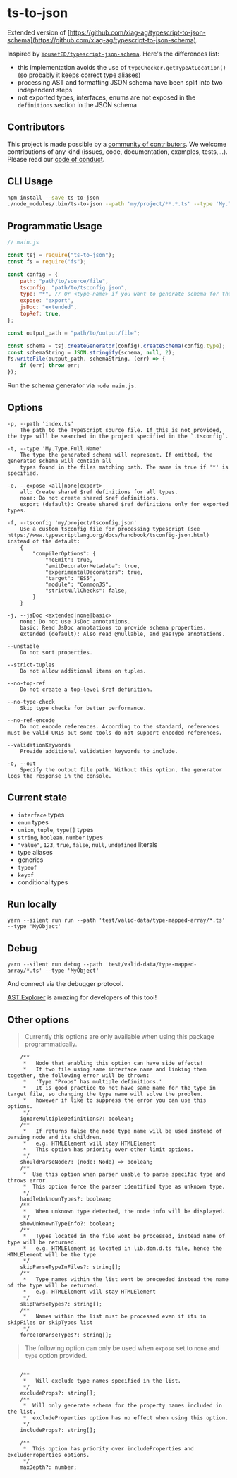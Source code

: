 # ts-to-json

Extended version of [https://github.com/xiag-ag/typescript-to-json-schema](https://github.com/xiag-ag/typescript-to-json-schema).

Inspired by [`YousefED/typescript-json-schema`](https://github.com/YousefED/typescript-json-schema). Here's the differences list:

-   this implementation avoids the use of `typeChecker.getTypeAtLocation()` (so probably it keeps correct type aliases)
-   processing AST and formatting JSON schema have been split into two independent steps
-   not exported types, interfaces, enums are not exposed in the `definitions` section in the JSON schema

## Contributors

This project is made possible by a [community of contributors](https://github.com/vega/ts-json-schema-generator/graphs/contributors). We welcome contributions of any kind (issues, code, documentation, examples, tests,...). Please read our [code of conduct](https://github.com/vega/vega/blob/master/CODE_OF_CONDUCT.md).

## CLI Usage

```bash
npm install --save ts-to-json
./node_modules/.bin/ts-to-json --path 'my/project/**.*.ts' --type 'My.Type.Full.Name'
```

## Programmatic Usage

```js
// main.js

const tsj = require("ts-to-json");
const fs = require("fs");

const config = {
    path: "path/to/source/file",
    tsconfig: "path/to/tsconfig.json",
    type: "*", // Or <type-name> if you want to generate schema for that one type only
    expose: "export",
    jsDoc: "extended",
    topRef: true,
};

const output_path = "path/to/output/file";

const schema = tsj.createGenerator(config).createSchema(config.type);
const schemaString = JSON.stringify(schema, null, 2);
fs.writeFile(output_path, schemaString, (err) => {
    if (err) throw err;
});
```

Run the schema generator via `node main.js`.

## Options

```
-p, --path 'index.ts'
    The path to the TypeScript source file. If this is not provided, the type will be searched in the project specified in the `.tsconfig`.

-t, --type 'My.Type.Full.Name'
    The type the generated schema will represent. If omitted, the generated schema will contain all
    types found in the files matching path. The same is true if '*' is specified.

-e, --expose <all|none|export>
    all: Create shared $ref definitions for all types.
    none: Do not create shared $ref definitions.
    export (default): Create shared $ref definitions only for exported types.

-f, --tsconfig 'my/project/tsconfig.json'
    Use a custom tsconfig file for processing typescript (see https://www.typescriptlang.org/docs/handbook/tsconfig-json.html) instead of the default:
    {
        "compilerOptions": {
            "noEmit": true,
            "emitDecoratorMetadata": true,
            "experimentalDecorators": true,
            "target": "ES5",
            "module": "CommonJS",
            "strictNullChecks": false,
        }
    }

-j, --jsDoc <extended|none|basic>
    none: Do not use JsDoc annotations.
    basic: Read JsDoc annotations to provide schema properties.
    extended (default): Also read @nullable, and @asType annotations.

--unstable
    Do not sort properties.

--strict-tuples
    Do not allow additional items on tuples.

--no-top-ref
    Do not create a top-level $ref definition.

--no-type-check
    Skip type checks for better performance.

--no-ref-encode
    Do not encode references. According to the standard, references must be valid URIs but some tools do not support encoded references.

--validationKeywords
    Provide additional validation keywords to include.

-o, --out
    Specify the output file path. Without this option, the generator logs the response in the console.
```

## Current state

-   `interface` types
-   `enum` types
-   `union`, `tuple`, `type[]` types
-   `string`, `boolean`, `number` types
-   `"value"`, `123`, `true`, `false`, `null`, `undefined` literals
-   type aliases
-   generics
-   `typeof`
-   `keyof`
-   conditional types

## Run locally

`yarn --silent run run --path 'test/valid-data/type-mapped-array/*.ts' --type 'MyObject'`

## Debug

`yarn --silent run debug --path 'test/valid-data/type-mapped-array/*.ts' --type 'MyObject'`

And connect via the debugger protocol.

[AST Explorer](https://astexplorer.net/) is amazing for developers of this tool!

## Other options

> Currently this options are only available when using this package programmatically.

```
    /**
     *   Node that enabling this option can have side effects!
     *   If two file using same interface name and linking them together, the following error will be thrown:
     *   'Type "Props" has multiple definitions.'
     *   It is good practice to not have same name for the type in target file, so changing the type name will solve the problem.
     *   however if like to suppress the error you can use this options.
     */
    ignoreMultipleDefinitions?: boolean;
    /**
     *   If returns false the node type name will be used instead of parsing node and its children.
     *   e.g. HTMLElement will stay HTMLElement
     *   This option has priority over other limit options.
     */
    shouldParseNode?: (node: Node) => boolean;
    /**
     *  Use this option when parser unable to parse specific type and throws error.
     *  This option force the parser identified type as unknown type.
     */
    handleUnknownTypes?: boolean;
    /**
     *   When unknown type detected, the node info will be displayed.
     */
    showUnknownTypeInfo?: boolean;
    /**
     *   Types located in the file wont be processed, instead name of type will be returned.
     *   e.g. HTMLElement is located in lib.dom.d.ts file, hence the HTMLElement will be the type
     */
    skipParseTypeInFiles?: string[];
    /**
     *   Type names within the list wont be proceeded instead the name of the type will be returned.
     *   e.g. HTMLElement will stay HTMLElement
     */
    skipParseTypes?: string[];
    /**
     *   Names within the list must be processed even if its in skipFiles or skipTypes list
     */
    forceToParseTypes?: string[];

```

> The following option can only be used when `expose` set to `none` and `type` option provided.

```

    /**
     *   Will exclude type names specified in the list.
     */
    excludeProps?: string[];
    /**
     *  Will only generate schema for the property names included in the list.
     *  excludeProperties option has no effect when using this option.
     */
    includeProps?: string[];

    /**
     *  This option has priority over includeProperties and excludeProperties options.
     */
    maxDepth?: number;

```
